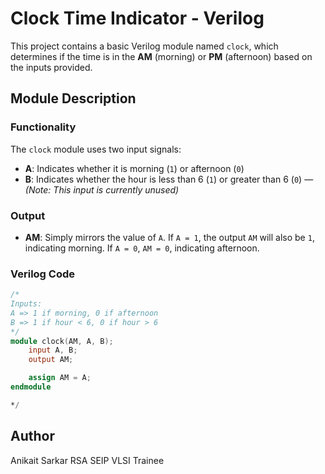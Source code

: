 # Clock Time Indicator - Verilog

This project contains a basic Verilog module named `clock`, which determines if the time is in the **AM** (morning) or **PM** (afternoon) based on the inputs provided.

## Module Description

### Functionality

The `clock` module uses two input signals:
- **A**: Indicates whether it is morning (`1`) or afternoon (`0`)
- **B**: Indicates whether the hour is less than 6 (`1`) or greater than 6 (`0`) — *(Note: This input is currently unused)*

### Output
- **AM**: Simply mirrors the value of `A`. If `A = 1`, the output `AM` will also be `1`, indicating morning. If `A = 0`, `AM = 0`, indicating afternoon.

### Verilog Code

```verilog
/* 
Inputs:
A => 1 if morning, 0 if afternoon
B => 1 if hour < 6, 0 if hour > 6
*/
module clock(AM, A, B);
    input A, B;
    output AM;

    assign AM = A;
endmodule

*/
```
## Author

Anikait Sarkar
RSA SEIP VLSI Trainee
